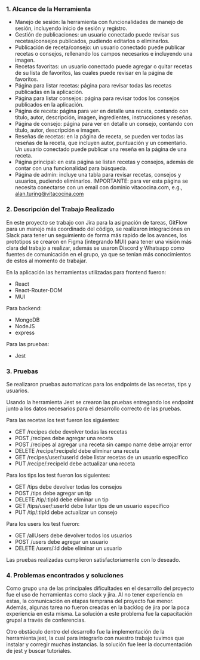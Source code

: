 ### 1. Alcance de la Herramienta

- Manejo de sesión: la herramienta con funcionalidades de manejo de sesión, incluyendo inicio de sesión y registro.
- Gestión de publicaciones: un usuario conectado puede revisar sus recetas/consejos publicados, pudiendo editarlos o eliminarlos.
- Publicación de receta/consejo: un usuario conectado puede publicar recetas o consejos, rellenando los campos necesarios e incluyendo una imagen.
- Recetas favoritas: un usuario conectado puede agregar o quitar recetas de su lista de favoritos, las cuales puede revisar en la página de favoritos.
- Página para listar recetas: página para revisar todas las recetas publicadas en la aplicación.
- Página para listar consejos: página para revisar todos los consejos publicados en la aplicación.
- Página de receta: página para ver en detalle una receta, contando con título, autor, descripción, imagen, ingredientes, instrucciones y reseñas.
- Página de consejo: página para ver en detalle un consejo, contando con título, autor, descripción e imagen.
- Reseñas de recetas: en la página de receta, se pueden ver todas las reseñas de la receta, que incluyen autor, puntuación y un comentario. Un usuario conectado puede publicar una reseña en la página de una receta.
- Página principal: en esta página se listan recetas y consejos, además de contar con una funcionalidad para búsqueda.
- Página de admin: incluye una tabla para revisar recetas, consejos y usuarios, pudiendo eliminarlos. IMPORTANTE: para ver esta 
página se necesita conectarse con un email con dominio vitacocina.com, e.g., alan.turing@vitacocina.com

### 2. Descripción del Trabajo Realizado

En este proyecto se trabajo con Jira para la asignación de tareas, GitFlow para un manejo más coordinado del código, se realizaron integraciónes en Slack para tener un seguimiento de forma más rapido de los avances, los prototipos se crearon en Figma (integrando MUI) para tener una visión más clara del trabajo a realizar, además se usaron Discord y Whatsapp como fuentes de comunicación en el grupo, ya que se tenian más conocimientos de estos al momento de trabajar.

En la aplicación las herramientas utilizadas para frontend fueron:

- React
- React-Router-DOM
- MUI

Para backend:

- MongoDB
- NodeJS
- express

Para las pruebas:

- Jest

### 3. Pruebas

Se realizaron pruebas automaticas para los endpoints de las recetas, tips y usuarios.

Usando la herramienta Jest se crearon las pruebas entregando los endpoint junto a los datos necesarios para el desarrollo correcto de las pruebas.

Para las recetas los test fueron los siguientes:

- GET /recipes debe devolver todas las recetas
- POST /recipes debe agregar una receta
- POST /recipes al agregar una receta sin campo name debe arrojar error
- DELETE /recipe/:recipeId debe eliminar una receta
- GET /recipes/user/:userId debe listar recetas de un usuario específico
- PUT /recipe/:recipeId debe actualizar una receta

Para los tips los test fueron los siguientes:

- GET /tips debe devolver todas los consejos
- POST /tips debe agregar un tip
- DELETE /tip/:tipId debe eliminar un tip
- GET /tips/user/:userId debe listar tips de un usuario específico
- PUT /tip/:tipId debe actualizar un consejo

Para los users los test fueron: 

- GET /allUsers debe devolver todos los usuarios
- POST /users debe agregar un usuario
- DELETE /users/:Id debe eliminar un usuario

Las pruebas realizadas cumplieron satisfactoriamente con lo deseado.
### 4. Problemas encontrados y soluciones
 
Como grupo una de las principales dificultades en el desarrollo del proyecto fue el uso de herramientas como slack y jira. Al no tener experiencia en estas, la comunicación en etapas temprana del proyecto fue menor. Además, algunas tarea no fueron creadas en la backlog de jira por la poca experiencia en esta misma. La solución a este problema fue la capacitación grupal a través de conferencias.

Otro obstáculo dentro del desarrollo fue la implementación de la herramienta jest, la cual para integrarlo con nuestro trabajo tuvimos que instalar y corregir muchas instancias. la solución fue leer la documentación de jest y buscar tutoriales.